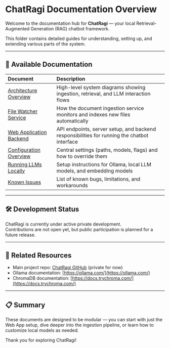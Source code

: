 # ChatRagi Documentation Overview

Welcome to the documentation hub for **ChatRagi** — your local Retrieval-Augmented Generation (RAG) chatbot framework.

This folder contains detailed guides for understanding, setting up, and extending various parts of the system.

---

## 📂 Available Documentation

| Document | Description |
|:---------|:------------|
| [Architecture Overview](architecture.md) | High-level system diagrams showing ingestion, retrieval, and LLM interaction flows |
| [File Watcher Service](File-Watcher-README.md) | How the document ingestion service monitors and indexes new files automatically |
| [Web Application Backend](App-README.md) | API endpoints, server setup, and backend responsibilities for running the chatbot interface |
| [Configuration Overview](Config-README.md) | Central settings (paths, models, flags) and how to override them |
| [Running LLMs Locally](Running-LLMs-Locally-README.md) | Setup instructions for Ollama, local LLM models, and embedding models |
| [Known Issues](KNOWN_ISSUES.md) | List of known bugs, limitations, and workarounds |

---

## 🛠️ Development Status

ChatRagi is currently under active private development.  
Contributions are not open yet, but public participation is planned for a future release.

---

## 🔗 Related Resources

- Main project repo: [ChatRagi GitHub](https://github.com/sssethi-dg/chatragi) (private for now)
- Ollama documentation: [https://ollama.com/](https://ollama.com/)
- ChromaDB documentation: [https://docs.trychroma.com/](https://docs.trychroma.com/)

---

## 📋 Summary

These documents are designed to be modular — you can start with just the Web App setup, dive deeper into the ingestion pipeline, or learn how to customize local models as needed.

Thank you for exploring ChatRagi!